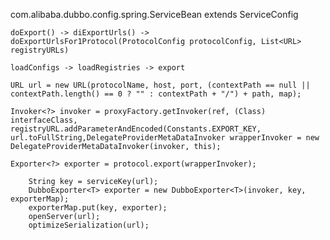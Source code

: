 com.alibaba.dubbo.config.spring.ServiceBean<T> extends ServiceConfig<T>

    doExport() -> diExportUrls() -> doExportUrlsFor1Protocol(ProtocolConfig protocolConfig, List<URL> registryURLs)

    loadConfigs -> loadRegistries -> export

    URL url = new URL(protocolName, host, port, (contextPath == null || contextPath.length() == 0 ? "" : contextPath + "/") + path, map);

    Invoker<?> invoker = proxyFactory.getInvoker(ref, (Class) interfaceClass, registryURL.addParameterAndEncoded(Constants.EXPORT_KEY, url.toFullString,DelegateProviderMetaDataInvoker wrapperInvoker = new DelegateProviderMetaDataInvoker(invoker, this);

    Exporter<?> exporter = protocol.export(wrapperInvoker);

        String key = serviceKey(url);
        DubboExporter<T> exporter = new DubboExporter<T>(invoker, key, exporterMap);
        exporterMap.put(key, exporter);
        openServer(url);
        optimizeSerialization(url);



